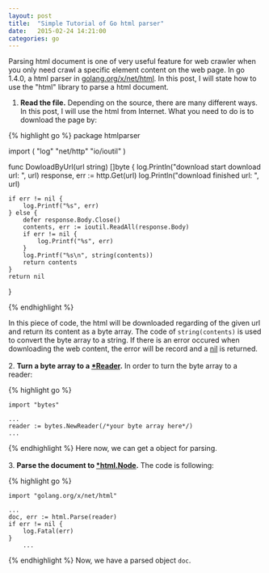 ```yaml
---
layout: post
title:  "Simple Tutorial of Go html parser"
date:   2015-02-24 14:21:00
categories: go
---
```


Parsing html document is one of very useful feature for web crawler when you only need crawl a specific element content on the web page. In go 1.4.0, a html parser in [golang.org/x/net/html](https://godoc.org/golang.org/x/net/html). In this post, I will state how to use the "html" library to parse a html document.
 
1. **Read the file.** Depending on the source, there are many different ways. In this post, I will use the html from Internet. What you need to do is to download the page by: 

{% highlight go %}
package htmlparser

import (
	"log"
	"net/http"
	"io/ioutil"
)


func DowloadByUrl(url string) []byte {
	log.Println("download start download url: ", url)
	response, err := http.Get(url)
	log.Println("download finished url: ", url)

	if err != nil {
		log.Printf("%s", err)
	} else {
		defer response.Body.Close()
		contents, err := ioutil.ReadAll(response.Body)
		if err != nil {
			log.Printf("%s", err)
		}
		log.Printf("%s\n", string(contents))
		return contents
	}
	return nil
}

{% endhighlight %}

In this piece of code, the html will be downloaded regarding of the given url and return its content as a byte array. The code of ```string(contents)``` is used to convert the byte array to a string. If there is an error occured when downloading the web content, the error will be record and a [nil](http://stackoverflow.com/questions/4217864/null-value-in-golang) is returned.<br/><br/>
2. **Turn a byte array to a [\*Reader](http://golang.org/pkg/bytes/#Reader).** In order to turn the byte array to a reader:

{% highlight go %}

	import "bytes"

	...
	reader := bytes.NewReader(/*your byte array here*/)
	...

{% endhighlight %}
Here now, we can get a object for parsing.<br/><br/>
3. **Parse the document to [\*html.Node](https://www.godoc.org/golang.org/x/net/html#Node).** The code is following:

{% highlight go %}

	import "golang.org/x/net/html"

	...
	doc, err := html.Parse(reader)
	if err != nil {
		log.Fatal(err)
	}
    	...

{% endhighlight %}
Now, we have a parsed object ```doc```.